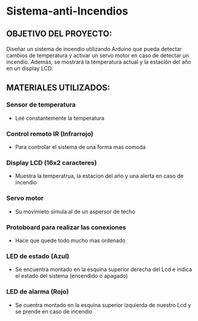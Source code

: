 # Sistema-anti-Incendios

## OBJETIVO DEL PROYECTO:
#### 
Diseñar un sistema de incendio utilizando Arduino que pueda
detectar cambios de temperatura y activar un servo motor en caso de detectar un incendio.
Además, se mostrará la temperatura actual y la estación del año en un display LCD. 
#### 

## MATERIALES UTILIZADOS:
### Sensor de temperatura
- Leé constantemente la temperatura 
### Control remoto IR (Infrarrojo)
- Para controlar el sistema de una forma mas comoda
### Display LCD (16x2 caracteres)
- Muestra la temperatrua, la estacion del año y una alerta en caso de incendio
### Servo motor
- Su movimieto simula al de un aspersor de techo
### Protoboard para realizar las conexiones
- Hace que quede todo mucho mas ordenado
### LED de estado (Azul)
- Se encuentra montado en la esquina superior derecha del Lcd e indica el estado del sistema (encendido o apagado)
### LED de alarma (Rojo)
- Se cuentra montado en la esquina superior izquierda de nuestro Lcd y se prende en caso de incendio 





